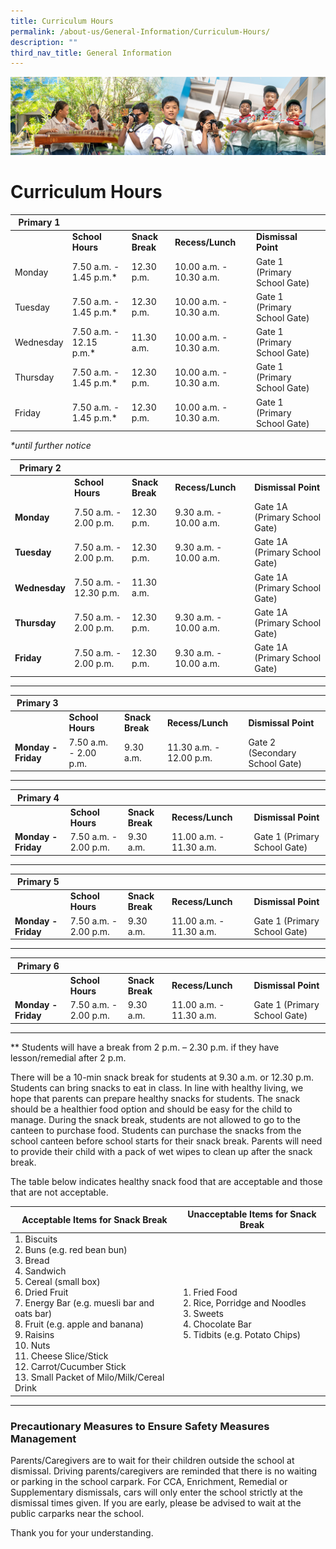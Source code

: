 ```yaml
---
title: Curriculum Hours
permalink: /about-us/General-Information/Curriculum-Hours/
description: ""
third_nav_title: General Information
---
```

![](/images/AboutUs.jpg)

Curriculum Hours
================

| **Primary 1** |                        |                 |                       |                              |
|---------------|------------------------|-----------------|-----------------------|------------------------------|
|               | **School Hours**       | **Snack Break** | **Recess/Lunch**      | **Dismissal Point**          |
| Monday        | 7.50 a.m. - 1.45 p.m.*  | 12.30 p.m.      | 10.00 a.m. - 10.30 a.m. | Gate 1 (Primary School Gate) |
| Tuesday       | 7.50 a.m. - 1.45 p.m.*  | 12.30 p.m.      | 10.00 a.m. - 10.30 a.m. | Gate 1 (Primary School Gate) |
| Wednesday     | 7.50 a.m. - 12.15 p.m.* | 11.30 a.m.      | 10.00 a.m. - 10.30 a.m.                      | Gate 1 (Primary School Gate) |
| Thursday      | 7.50 a.m. - 1.45 p.m.*  | 12.30 p.m.      | 10.00 a.m. - 10.30 a.m. | Gate 1 (Primary School Gate) |
| Friday        | 7.50 a.m. - 1.45 p.m.*  | 12.30 p.m.      | 10.00 a.m. - 10.30 a.m. | Gate 1 (Primary School Gate) |

_\*until further notice_

| **Primary 2** |                        |                 |                        |                               |
|---------------|------------------------|-----------------|------------------------|-------------------------------|
|               | **School Hours**       | **Snack Break** | **Recess/Lunch**       | **Dismissal Point**           |
| **Monday**    | 7.50 a.m. - 2.00 p.m.  | 12.30 p.m.      | 9.30 a.m. - 10.00 a.m. | Gate 1A (Primary School Gate) |
| **Tuesday**   | 7.50 a.m. - 2.00 p.m.  | 12.30 p.m.      | 9.30 a.m. - 10.00 a.m. | Gate 1A (Primary School Gate) |
| **Wednesday** | 7.50 a.m. - 12.30 p.m. | 11.30 a.m.      |                        | Gate 1A (Primary School Gate) |
| **Thursday**  | 7.50 a.m. - 2.00 p.m.  | 12.30 p.m.      | 9.30 a.m. - 10.00 a.m. | Gate 1A (Primary School Gate) |
| **Friday**    | 7.50 a.m. - 2.00 p.m.  | 12.30 p.m.      | 9.30 a.m. - 10.00 a.m. | Gate 1A (Primary School Gate) |

***

| **Primary 3** |                        |                 |                        |                               |
|---------------------|-----------------------|-----------------|-------------------------|--------------------------------|
|                     | **School Hours**      | **Snack Break** | **Recess/Lunch**        | **Dismissal Point**            |
| **Monday - Friday** | 7.50 a.m. - 2.00 p.m. | 9.30 a.m.       | 11.30 a.m. - 12.00 p.m. | Gate 2 (Secondary School Gate) |
  
***
  
| **Primary 4** |                        |                 |                        |                               |
|---------------------|-----------------------|-----------------|-------------------------|--------------------------------|
|                     | **School Hours**      | **Snack Break** | **Recess/Lunch**        | **Dismissal Point**            |
| **Monday - Friday** | 7.50 a.m. - 2.00 p.m. | 9.30 a.m.       | 11.00 a.m. - 11.30 a.m. | Gate 1 (Primary School Gate)   |  

***
| **Primary 5** |                        |                 |                        |                               |
|---------------------|-----------------------|-----------------|-------------------------|--------------------------------|
|                     | **School Hours**      | **Snack Break** | **Recess/Lunch**        | **Dismissal Point**            |
| **Monday - Friday** | 7.50 a.m. - 2.00 p.m. | 9.30 a.m.       | 11.00 a.m. - 11.30 a.m. | Gate 1 (Primary School Gate)   |  

***
| **Primary 6** |                        |                 |                        |                               |
|---------------------|-----------------------|-----------------|-------------------------|--------------------------------|
|                     | **School Hours**      | **Snack Break** | **Recess/Lunch**        | **Dismissal Point**            |
| **Monday - Friday** | 7.50 a.m. - 2.00 p.m. | 9.30 a.m.       | 11.00 a.m. - 11.30 a.m. | Gate 1 (Primary School Gate)   |  

***

\*\* Students will have a break from 2 p.m. – 2.30 p.m. if they have lesson/remedial after 2 p.m.

  

There will be a 10-min snack break for students at 9.30 a.m. or 12.30 p.m. Students can bring snacks to eat in class. In line with healthy living, we hope that parents can prepare healthy snacks for students. The snack should be a healthier food option and should be easy for the child to manage. During the snack break, students are not allowed to go to the canteen to purchase food. Students can purchase the snacks from the school canteen before school starts for their snack break. Parents will need to provide their child with a pack of wet wipes to clean up after the snack break.

  

The table below indicates healthy snack food that are acceptable and those that are not acceptable.

| Acceptable Items for Snack Break                                                                                                                                                                                                                                                                                                    | Unacceptable Items for Snack Break                                                                                |
|-------------------------------------------------------------------------------------------------------------------------------------------------------------------------------------------------------------------------------------------------------------------------------------------------------------------------------------|-------------------------------------------------------------------------------------------------------------------|
| 1. Biscuits<br>2. Buns (e.g. red bean bun)<br>3. Bread<br>4. Sandwich<br>5. Cereal (small box)<br>6. Dried Fruit<br>7. Energy Bar (e.g. muesli bar and oats bar)<br>8. Fruit (e.g. apple and banana)<br>9. Raisins<br>10. Nuts<br>11. Cheese Slice/Stick<br>12. Carrot/Cucumber Stick<br>13. Small Packet of Milo/Milk/Cereal Drink | 1. Fried Food<br>2. Rice, Porridge and Noodles<br>3. Sweets<br>4. Chocolate Bar<br>5. Tidbits (e.g. Potato Chips) |
***
### **Precautionary Measures to Ensure Safety Measures Management**

Parents/Caregivers are to wait for their children outside the school at dismissal. Driving parents/caregivers are reminded that there is no waiting or parking in the school carpark. For CCA, Enrichment, Remedial or Supplementary dismissals, cars will only enter the school strictly at the dismissal times given. If you are early, please be advised to wait at the public carparks near the school.

  

Thank you for your understanding.